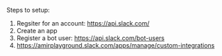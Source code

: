Steps to setup:

1) Regsiter for an account: https://api.slack.com/
2) Create an app
3) Register a bot user:
https://api.slack.com/bot-users
4) https://amirplayground.slack.com/apps/manage/custom-integrations
